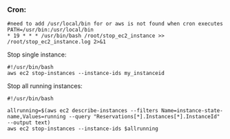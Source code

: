 ### Cron:
```
#need to add /usr/local/bin for or aws is not found when cron executes
PATH=/usr/bin:/usr/local/bin
* 19 * * * /usr/bin/bash /root/stop_ec2_instance >> /root/stop_ec2_instance.log 2>&1
```
Stop single instance:
```
#!/usr/bin/bash
aws ec2 stop-instances --instance-ids my_instanceid
```
Stop all running instances:
```
#!/usr/bin/bash

allrunning=$(aws ec2 describe-instances --filters Name=instance-state-name,Values=running --query "Reservations[*].Instances[*].InstanceId" --output text)
aws ec2 stop-instances --instance-ids $allrunning
```
